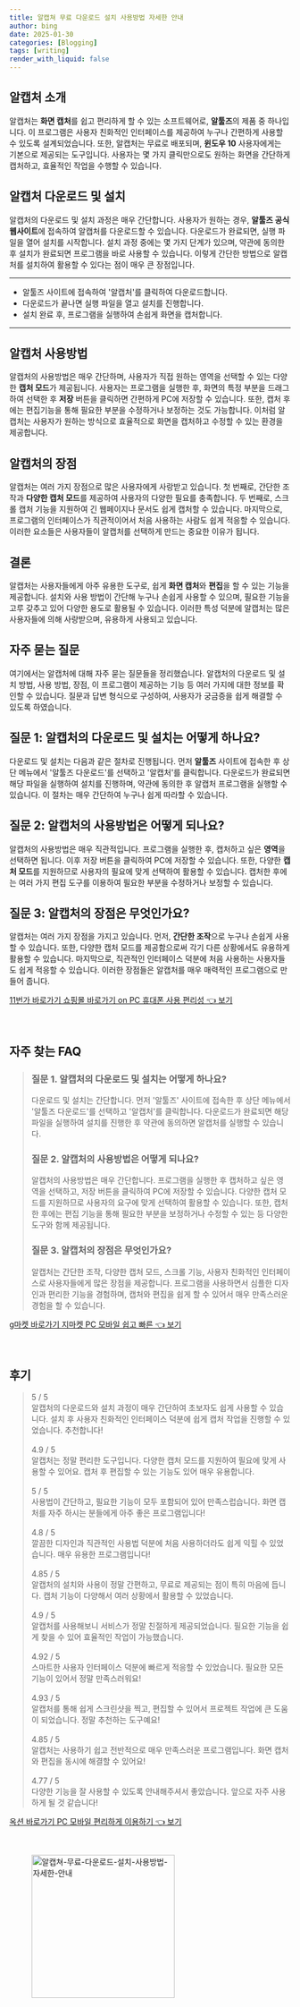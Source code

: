 ```yaml
---
title: 알캡쳐 무료 다운로드 설치 사용방법 자세한 안내
author: bing
date: 2025-01-30
categories: [Blogging]
tags: [writing]
render_with_liquid: false
---
```



<h2 id='알캡처_소개'>알캡처 소개</h2>

<p>알캡처는 <b>화면 캡처</b>를 쉽고 편리하게 할 수 있는 소프트웨어로, <b>알툴즈</b>의 제품 중 하나입니다. 이 프로그램은 사용자 친화적인 인터페이스를 제공하여 누구나 간편하게 사용할 수 있도록 설계되었습니다. 또한, 알캡처는 무료로 배포되며, <b>윈도우 10</b> 사용자에게는 기본으로 제공되는 도구입니다. 사용자는 몇 가지 클릭만으로도 원하는 화면을 간단하게 캡처하고, 효율적인 작업을 수행할 수 있습니다.</p>

<h2 id='알캡처_다운로드_및_설치'>알캡처 다운로드 및 설치</h2>

<p>알캡처의 다운로드 및 설치 과정은 매우 간단합니다. 사용자가 원하는 경우, <b>알툴즈 공식 웹사이트</b>에 접속하여 알캡처를 다운로드할 수 있습니다. 다운로드가 완료되면, 실행 파일을 열어 설치를 시작합니다. 설치 과정 중에는 몇 가지 단계가 있으며, 약관에 동의한 후 설치가 완료되면 프로그램을 바로 사용할 수 있습니다. 이렇게 간단한 방법으로 알캡처를 설치하여 활용할 수 있다는 점이 매우 큰 장점입니다.</p>

<hr />

<ul>
    <li>알툴즈 사이트에 접속하여 '알캡처'를 클릭하여 다운로드합니다.</li>
    <li>다운로드가 끝나면 실행 파일을 열고 설치를 진행합니다.</li>
    <li>설치 완료 후, 프로그램을 실행하여 손쉽게 화면을 캡처합니다.</li>
</ul>

<hr />

<h2 id='알캡처_사용방법'>알캡처 사용방법</h2>

<p>알캡처의 사용방법은 매우 간단하며, 사용자가 직접 원하는 영역을 선택할 수 있는 다양한 <b>캡처 모드</b>가 제공됩니다. 사용자는 프로그램을 실행한 후, 화면의 특정 부분을 드래그하여 선택한 후 <b>저장</b> 버튼을 클릭하면 간편하게 PC에 저장할 수 있습니다. 또한, 캡처 후에는 편집기능을 통해 필요한 부분을 수정하거나 보정하는 것도 가능합니다. 이처럼 알캡처는 사용자가 원하는 방식으로 효율적으로 화면을 캡처하고 수정할 수 있는 환경을 제공합니다.</p>

<h2 id='알캡처의_장점'>알캡처의 장점</h2>

<p>알캡처는 여러 가지 장점으로 많은 사용자에게 사랑받고 있습니다. 첫 번째로, 간단한 조작과 <b>다양한 캡처 모드</b>를 제공하여 사용자의 다양한 필요를 충족합니다. 두 번째로, 스크롤 캡처 기능을 지원하여 긴 웹페이지나 문서도 쉽게 캡처할 수 있습니다. 마지막으로, 프로그램의 인터페이스가 직관적이어서 처음 사용하는 사람도 쉽게 적응할 수 있습니다. 이러한 요소들은 사용자들이 알캡처를 선택하게 만드는 중요한 이유가 됩니다.</p>

<h2 id='알캡처_결론'>결론</h2>

<p>알캡처는 사용자들에게 아주 유용한 도구로, 쉽게 <b>화면 캡처</b>와 <b>편집</b>을 할 수 있는 기능을 제공합니다. 설치와 사용 방법이 간단해 누구나 손쉽게 사용할 수 있으며, 필요한 기능을 고루 갖추고 있어 다양한 용도로 활용될 수 있습니다. 이러한 특성 덕분에 알캡처는 많은 사용자들에 의해 사랑받으며, 유용하게 사용되고 있습니다.</p>

<h2 id='자주_묻는_질문'>자주 묻는 질문</h2>

<p>여기에서는 알캡처에 대해 자주 묻는 질문들을 정리했습니다. 알캡처의 다운로드 및 설치 방법, 사용 방법, 장점, 이 프로그램이 제공하는 기능 등 여러 가지에 대한 정보를 확인할 수 있습니다. 질문과 답변 형식으로 구성하여, 사용자가 궁금증을 쉽게 해결할 수 있도록 하였습니다.</p>

<h2 id='질문_1'>질문 1: 알캡처의 다운로드 및 설치는 어떻게 하나요?</h2>

<p>다운로드 및 설치는 다음과 같은 절차로 진행됩니다. 먼저 <b>알툴즈</b> 사이트에 접속한 후 상단 메뉴에서 '알툴즈 다운로드'를 선택하고 '알캡처'를 클릭합니다. 다운로드가 완료되면 해당 파일을 실행하여 설치를 진행하며, 약관에 동의한 후 알캡처 프로그램을 실행할 수 있습니다. 이 절차는 매우 간단하여 누구나 쉽게 따라할 수 있습니다.</p>

<h2 id='질문_2'>질문 2: 알캡처의 사용방법은 어떻게 되나요?</h2>

<p>알캡처의 사용방법은 매우 직관적입니다. 프로그램을 실행한 후, 캡처하고 싶은 <b>영역</b>을 선택하면 됩니다. 이후 저장 버튼을 클릭하여 PC에 저장할 수 있습니다. 또한, 다양한 <b>캡처 모드</b>를 지원하므로 사용자의 필요에 맞게 선택하여 활용할 수 있습니다. 캡처한 후에는 여러 가지 편집 도구를 이용하여 필요한 부분을 수정하거나 보정할 수 있습니다.</p>

<h2 id='질문_3'>질문 3: 알캡처의 장점은 무엇인가요?</h2>

<p>알캡처는 여러 가지 장점을 가지고 있습니다. 먼저, <b>간단한 조작</b>으로 누구나 손쉽게 사용할 수 있습니다. 또한, 다양한 캡처 모드를 제공함으로써 각기 다른 상황에서도 유용하게 활용할 수 있습니다. 마지막으로, 직관적인 인터페이스 덕분에 처음 사용하는 사용자들도 쉽게 적응할 수 있습니다. 이러한 장점들은 알캡처를 매우 매력적인 프로그램으로 만들어 줍니다.</p>


<p><a class="click-button" title="11번가 바로가기 쇼핑몰 바로가기 on PC 휴대폰 사용 편리성" href="https://purplelist.github.io/posts/11%EB%B2%88%EA%B0%80-%EB%B0%94%EB%A1%9C%EA%B0%80%EA%B8%B0-%EC%87%BC%ED%95%91%EB%AA%B0-%EB%B0%94%EB%A1%9C%EA%B0%80%EA%B8%B0-on-PC-%ED%9C%B4%EB%8C%80%ED%8F%B0-%EC%82%AC%EC%9A%A9-%ED%8E%B8%EB%A6%AC%EC%84%B1/" rel="dofollow">11번가 바로가기 쇼핑몰 바로가기 on PC 휴대폰 사용 편리성 👈 보기</a></p><br>
<h2 id='자주_찾는_FAQ'>자주 찾는 FAQ</h2>
<div itemscope="" itemtype="https://schema.org/FAQPage"> 
<blockquote> 
<div itemscope="" itemprop="mainEntity" itemtype="https://schema.org/Question"> 
<h3 itemprop="name">질문 1. 알캡처의 다운로드 및 설치는 어떻게 하나요?</h3> 
<div itemscope="" itemprop="acceptedAnswer" itemtype="https://schema.org/Answer"> 
<span itemprop="text"> 
<p>다운로드 및 설치는 간단합니다. 먼저 '알툴즈' 사이트에 접속한 후 상단 메뉴에서 '알툴즈 다운로드'를 선택하고 '알캡처'를 클릭합니다. 다운로드가 완료되면 해당 파일을 실행하여 설치를 진행한 후 약관에 동의하면 알캡처를 실행할 수 있습니다.</p> 
</span> 
</div> 
</div> 
<div itemscope="" itemprop="mainEntity" itemtype="https://schema.org/Question"> 
<h3 itemprop="name">질문 2. 알캡처의 사용방법은 어떻게 되나요?</h3> 
<div itemscope="" itemprop="acceptedAnswer" itemtype="https://schema.org/Answer"> 
<span itemprop="text"> 
<p>알캡처의 사용방법은 매우 간단합니다. 프로그램을 실행한 후 캡처하고 싶은 영역을 선택하고, 저장 버튼을 클릭하여 PC에 저장할 수 있습니다. 다양한 캡처 모드를 지원하므로 사용자의 요구에 맞게 선택하여 활용할 수 있습니다. 또한, 캡처한 후에는 편집 기능을 통해 필요한 부분을 보정하거나 수정할 수 있는 등 다양한 도구와 함께 제공됩니다.</p> 
</span> 
</div> 
</div> 
<div itemscope="" itemprop="mainEntity" itemtype="https://schema.org/Question"> 
<h3 itemprop="name">질문 3. 알캡처의 장점은 무엇인가요?</h3> 
<div itemscope="" itemprop="acceptedAnswer" itemtype="https://schema.org/Answer"> 
<span itemprop="text"> 
<p>알캡처는 간단한 조작, 다양한 캡처 모드, 스크롤 기능, 사용자 친화적인 인터페이스로 사용자들에게 많은 장점을 제공합니다. 프로그램을 사용하면서 심플한 디자인과 편리한 기능을 경험하며, 캡처와 편집을 쉽게 할 수 있어서 매우 만족스러운 경험을 할 수 있습니다.</p> 
</span> 
</div> 
</div> 
</blockquote> 
</div>
<p><a class="click-button" title="g마켓 바로가기 지마켓 PC 모바일 쉽고 빠른" href="https://purplelist.github.io/posts/g%EB%A7%88%EC%BC%93-%EB%B0%94%EB%A1%9C%EA%B0%80%EA%B8%B0-%EC%A7%80%EB%A7%88%EC%BC%93-PC-%EB%AA%A8%EB%B0%94%EC%9D%BC-%EC%89%BD%EA%B3%A0-%EB%B9%A0%EB%A5%B8/" rel="dofollow">g마켓 바로가기 지마켓 PC 모바일 쉽고 빠른 👈 보기</a></p><br>
<h2 id='후기'>후기</h2>
<div itemscope itemtype="https://schema.org/Product">
  <blockquote>
  <div itemprop="review" itemscope itemtype="https://schema.org/Review">
      <div itemprop="reviewRating" itemscope itemtype="https://schema.org/Rating"> <span itemprop="ratingValue">5</span> / <span itemprop="bestRating">5</span> </div>
      <span itemprop="reviewBody">알캡처의 다운로드와 설치 과정이 매우 간단하여 초보자도 쉽게 사용할 수 있습니다. 설치 후 사용자 친화적인 인터페이스 덕분에 쉽게 캡처 작업을 진행할 수 있었습니다. 추천합니다!</span>
  </div>
  <br>
  <div itemprop="review" itemscope itemtype="https://schema.org/Review">
      <div itemprop="reviewRating" itemscope itemtype="https://schema.org/Rating"> <span itemprop="ratingValue">4.9</span> / <span itemprop="bestRating">5</span> </div>
      <span itemprop="reviewBody">알캡처는 정말 편리한 도구입니다. 다양한 캡처 모드를 지원하여 필요에 맞게 사용할 수 있어요. 캡처 후 편집할 수 있는 기능도 있어 매우 유용합니다.</span>
  </div>
  <br>
  <div itemprop="review" itemscope itemtype="https://schema.org/Review">
      <div itemprop="reviewRating" itemscope itemtype="https://schema.org/Rating"> <span itemprop="ratingValue">5</span> / <span itemprop="bestRating">5</span> </div>
      <span itemprop="reviewBody">사용법이 간단하고, 필요한 기능이 모두 포함되어 있어 만족스럽습니다. 화면 캡처를 자주 하시는 분들에게 아주 좋은 프로그램입니다!</span>
  </div>
  <br>
  <div itemprop="review" itemscope itemtype="https://schema.org/Review">
      <div itemprop="reviewRating" itemscope itemtype="https://schema.org/Rating"> <span itemprop="ratingValue">4.8</span> / <span itemprop="bestRating">5</span> </div>
      <span itemprop="reviewBody">깔끔한 디자인과 직관적인 사용법 덕분에 처음 사용하더라도 쉽게 익힐 수 있었습니다. 매우 유용한 프로그램입니다!</span>
  </div>
  <br>
  <div itemprop="review" itemscope itemtype="https://schema.org/Review">
      <div itemprop="reviewRating" itemscope itemtype="https://schema.org/Rating"> <span itemprop="ratingValue">4.85</span> / <span itemprop="bestRating">5</span> </div>
      <span itemprop="reviewBody">알캡처의 설치와 사용이 정말 간편하고, 무료로 제공되는 점이 특히 마음에 듭니다. 캡처 기능이 다양해서 여러 상황에서 활용할 수 있었습니다.</span>
  </div>
  <br>
  <div itemprop="review" itemscope itemtype="https://schema.org/Review">
      <div itemprop="reviewRating" itemscope itemtype="https://schema.org/Rating"> <span itemprop="ratingValue">4.9</span> / <span itemprop="bestRating">5</span> </div>
      <span itemprop="reviewBody">알캡처를 사용해보니 서비스가 정말 친절하게 제공되었습니다. 필요한 기능을 쉽게 찾을 수 있어 효율적인 작업이 가능했습니다.</span>
  </div>
  <br>
  <div itemprop="review" itemscope itemtype="https://schema.org/Review">
      <div itemprop="reviewRating" itemscope itemtype="https://schema.org/Rating"> <span itemprop="ratingValue">4.92</span> / <span itemprop="bestRating">5</span> </div>
      <span itemprop="reviewBody">스마트한 사용자 인터페이스 덕분에 빠르게 적응할 수 있었습니다. 필요한 모든 기능이 있어서 정말 만족스러워요!</span>
  </div>
  <br>
  <div itemprop="review" itemscope itemtype="https://schema.org/Review">
      <div itemprop="reviewRating" itemscope itemtype="https://schema.org/Rating"> <span itemprop="ratingValue">4.93</span> / <span itemprop="bestRating">5</span> </div>
      <span itemprop="reviewBody">알캡처를 통해 쉽게 스크린샷을 찍고, 편집할 수 있어서 프로젝트 작업에 큰 도움이 되었습니다. 정말 추천하는 도구예요!</span>
  </div>
  <br>
  <div itemprop="review" itemscope itemtype="https://schema.org/Review">
      <div itemprop="reviewRating" itemscope itemtype="https://schema.org/Rating"> <span itemprop="ratingValue">4.85</span> / <span itemprop="bestRating">5</span> </div>
      <span itemprop="reviewBody">알캡처는 사용하기 쉽고 전반적으로 매우 만족스러운 프로그램입니다. 화면 캡처와 편집을 동시에 해결할 수 있어요!</span>
  </div>
  <br>
  <div itemprop="review" itemscope itemtype="https://schema.org/Review">
      <div itemprop="reviewRating" itemscope itemtype="https://schema.org/Rating"> <span itemprop="ratingValue">4.77</span> / <span itemprop="bestRating">5</span> </div>
      <span itemprop="reviewBody">다양한 기능을 잘 사용할 수 있도록 안내해주셔서 좋았습니다. 앞으로 자주 사용하게 될 것 같습니다!</span>
  </div>
  </blockquote>
</div>
<p><a class="click-button" title="옥션 바로가기 PC 모바일 편리하게 이용하기" href="https://purplelist.github.io/posts/%EC%98%A5%EC%85%98-%EB%B0%94%EB%A1%9C%EA%B0%80%EA%B8%B0-PC-%EB%AA%A8%EB%B0%94%EC%9D%BC-%ED%8E%B8%EB%A6%AC%ED%95%98%EA%B2%8C-%EC%9D%B4%EC%9A%A9%ED%95%98%EA%B8%B0/" rel="dofollow">옥션 바로가기 PC 모바일 편리하게 이용하기 👈 보기</a></p><br>
<figure class="image"><img src="https://purplelist.github.io/assets/img/thumbnail/알캡쳐-무료-다운로드-설치-사용방법-자세한-안내.webp" alt="알캡쳐-무료-다운로드-설치-사용방법-자세한-안내" width="256" height="256"></figure>